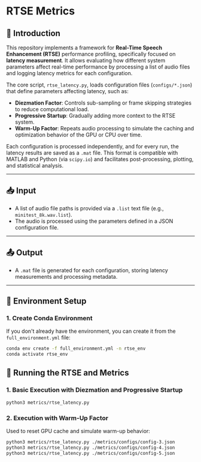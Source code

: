 # RTSE Metrics

## 📘 Introduction

This repository implements a framework for **Real-Time Speech Enhancement (RTSE)** performance profiling, specifically focused on **latency measurement**. It allows evaluating how different system parameters affect real-time performance by processing a list of audio files and logging latency metrics for each configuration.

The core script, `rtse_latency.py`, loads configuration files (`configs/*.json`) that define parameters affecting latency, such as:

- **Diezmation Factor**: Controls sub-sampling or frame skipping strategies to reduce computational load.
- **Progressive Startup**: Gradually adding more context to the RTSE system.
- **Warm-Up Factor**: Repeats audio processing to simulate the caching and optimization behavior of the GPU or CPU over time.

Each configuration is processed independently, and for every run, the latency results are saved as a `.mat` file. This format is compatible with MATLAB and Python (via `scipy.io`) and facilitates post-processing, plotting, and statistical analysis.

---

## 📥 Input

- A list of audio file paths is provided via a `.list` text file (e.g., `minitest_8k.wav.list`).
- The audio is processed using the parameters defined in a JSON configuration file.

---

## 📤 Output

- A `.mat` file is generated for each configuration, storing latency measurements and processing metadata.

---

## 🔧 Environment Setup

### 1. **Create Conda Environment**

If you don't already have the environment, you can create it from the `full_environment.yml` file:

```bash
conda env create -f full_environment.yml -n rtse_env
conda activate rtse_env
```

## 🚀 Running the RTSE and Metrics
### 1. **Basic Execution with Diezmation and Progressive Startup**
```bash
python3 metrics/rtse_latency.py
```
### 2. **Execution with Warm-Up Factor**
Used to reset GPU cache and simulate warm-up behavior:
```bash
python3 metrics/rtse_latency.py ./metrics/configs/config-3.json
python3 metrics/rtse_latency.py ./metrics/configs/config-4.json
python3 metrics/rtse_latency.py ./metrics/configs/config-5.json
```
